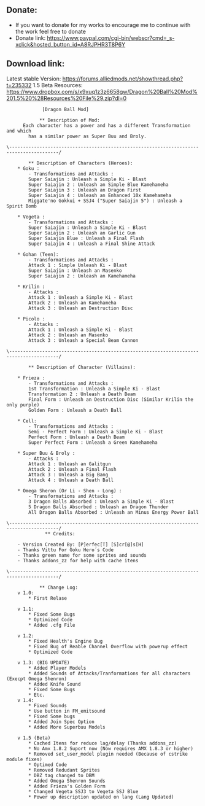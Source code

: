 ## Donate:
- If you want to donate for my works to encourage me to continue with the work feel free to donate 
- Donate link: https://www.paypal.com/cgi-bin/webscr?cmd=_s-xclick&hosted_button_id=A8RJPHR3T8P6Y

## Download link:  
  Latest stable Version: https://forums.alliedmods.net/showthread.php?t=235332
  1.5 Beta Resources: https://www.dropbox.com/s/x9xuq1z3z6658gw/Dragon%20Ball%20Mod%201.5%20%28Resources%20File%29.zip?dl=0
  
    			 [Dragon Ball Mod]
				
				** Description of Mod: 
	      Each character has a power and has a different Transformation and which 
			has a similar power as Super Buu and Broly.
			
	\----------------------------------------------------------------------------------------/
			
			** Description of Characters (Heroes): 
		* Goku : 
			- Transformations and Attacks :
			Super Saiajin : Unleash a Simple Ki - Blast
			Super Saiajin 2 : Unleash an Simple Blue Kamehameha
			Super Saiajin 3 : Unleash an Dragon First
			Super Saiajin 4 : Unleash an Enhanced 10x Kamehameha
			Miggate'no Gokkui + SSJ4 ("Super Saiajin 5") : Unleash a Spirit Bomb
		
		* Vegeta :
			- Transformations and Attacks :
			Super Saiajin : Unleash a Simple Ki - Blast
			Super Saiajin 2 : Unleash an Garlic Gun
			Super Saiajin Blue : Unleash a Final Flash
			Super Saiajin 4 : Unleash a Final Shine Attack
		
		* Gohan (Teen): 
			- Transformations and Attacks :
			Attack 1 : Simple Unleash Ki - Blast 
			Super Saiajin : Unleash an Masenko
			Super Saiajin 2 : Unleash an Kamehameha
		
		* Krilin :
			- Attacks :
			Attack 1 : Unleash a Simple Ki - Blast
			Attack 2 : Unleash an Kamehameha
			Attack 3 : Unleash an Destruction Disc
		
		* Picolo :
			- Attacks :
			Attack 1 : Unleash a Simple Ki - Blast
			Attack 2 : Unleash an Masenko
			Attack 3 : Unleash a Special Beam Cannon
			
	\----------------------------------------------------------------------------------------/
			
			** Description of Character (Villains): 
			
		* Frieza :
			- Transformations and Attacks :
			1st Transformation : Unleash a Simple Ki - Blast
			Transformation 2 : Unleash a Death Beam
			Final Form : Unleash an Destruction Disc (Similar Krilin the only purple)
			Golden Form : Unleash a Death Ball
		
		* Cell:
			- Transformations and Attacks :
			Semi - Perfect Form : Unleash a Simple Ki - Blast
			Perfect Form : Unleash a Death Beam
			Super Perfect Form : Unleash a Green Kamehameha
		
		* Super Buu & Broly :
			- Attacks :
			Attack 1 : Unleash an Galitgun
			Attack 2 : Unleash a Final Flash
			Attack 3 : Unleash a Big Bang
			Attack 4 : Unleash a Death Ball
		
		* Omega Sheron (Or Li - Shen - Long) :
			- Transformations and Attacks :
			3 Dragon Balls Absorbed : Unleash a Simple Ki - Blast
			5 Dragon Balls Absorbed : Unleash an Dragon Thunder 
			All Dragon Balls Absorbed : Unleash an Minus Energy Power Ball
			
	\----------------------------------------------------------------------------------------/			
				  ** Credits:

		- Version Created By: [P]erfec[T] [S]cr[@]s[H]
		- Thanks Vittu For Goku Hero´s Code
		- Thanks green name for some sprites and sounds
		- Thanks addons_zz for help with cache itens 
		
	\----------------------------------------------------------------------------------------/
		
				** Change Log:
		v 1.0:
			* First Relase
				
		v 1.1: 
			* Fixed Some Bugs
			* Optimized Code
			* Added .cfg File

		v 1.2:
			* Fixed Health's Engine Bug
			* Fixed Bug of Reable Channel Overflow with powerup effect
			* Optimized Code

		v 1.3: (BIG UPDATE)
			* Added Player Models
			* Added Sounds of Attacks/Tranformations for all characters (Execpt Omega Shenron)
			* Added Knife Sound
			* Fixed Some Bugs
			* Etc.
		v 1.4:
			* Fixed Sounds
			* Use button in FM_emitsound
			* Fixed Some bugs
			* Added Join Spec Option
			* Added More Superbuu Models

		v 1.5 (Beta)
			* Cached Itens for reduce lag/delay (Thanks addons_zz)
			* No Amx 1.8.2 Suport now (Now requires AMX 1.8.3 or higher)
			* Removed set_user_model plugin needed (Because of cstrike module fixes)
			* Optimed Code
			* Removed Redudant Sprites
			* DBZ tag changed to DBM 
			* Added Omega Shenron Sounds
			* Added Frieza's Golden Form
			* Changed Vegeta SSJ3 to Vegeta SSJ Blue
			* Power up description updated on lang (Lang Updated)
